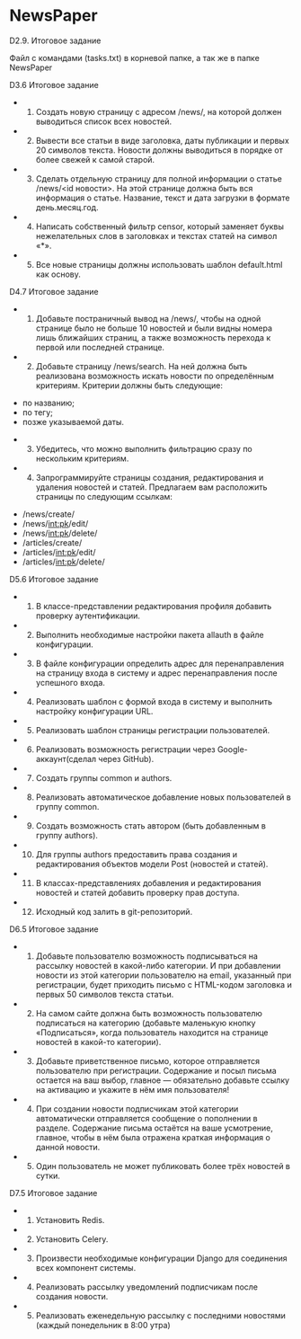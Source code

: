 # NewsPaper
D2.9. Итоговое задание

Файл с командами (tasks.txt) в корневой папке, а так же в папке NewsPaper


D3.6 Итоговое задание

+ 1) Создать новую страницу с адресом /news/, на которой должен выводиться список всех новостей.
+ 2) Вывести все статьи в виде заголовка, даты публикации и первых 20 символов текста.
Новости должны выводиться в порядке от более свежей к самой старой.
+ 3) Сделать отдельную страницу для полной информации о статье /news/<id новости>.
На этой странице должна быть вся информация о статье.
Название, текст и дата загрузки в формате день.месяц.год.
+ 4) Написать собственный фильтр censor, который заменяет буквы нежелательных слов 
в заголовках и текстах статей на символ «*».
+ 5) Все новые страницы должны использовать шаблон default.html как основу.

D4.7 Итоговое задание

+ 1) Добавьте постраничный вывод на /news/, чтобы на одной странице было не больше 10 новостей и 
были видны номера лишь ближайших страниц, а также возможность перехода к первой или последней странице.
+ 2) Добавьте страницу /news/search. На ней должна быть реализована возможность искать новости 
по определённым критериям. Критерии должны быть следующие:
 - по названию;
 - по тегу;
 - позже указываемой даты.
+ 3) Убедитесь, что можно выполнить фильтрацию сразу по нескольким критериям.
+ 4) Запрограммируйте страницы создания, редактирования и удаления новостей и статей. 
Предлагаем вам расположить страницы по следующим ссылкам:
 - /news/create/
 - /news/<int:pk>/edit/
 - /news/<int:pk>/delete/
 - /articles/create/
 - /articles/<int:pk>/edit/
 - /articles/<int:pk>/delete/

D5.6 Итоговое задание

+ 1) В классе-представлении редактирования профиля добавить проверку аутентификации.
+ 2) Выполнить необходимые настройки пакета allauth в файле конфигурации.
+ 3) В файле конфигурации определить адрес для перенаправления на страницу входа в систему и 
адрес перенаправления после успешного входа.
+ 4) Реализовать шаблон с формой входа в систему и выполнить настройку конфигурации URL.
+ 5) Реализовать шаблон страницы регистрации пользователей.
+ 6) Реализовать возможность регистрации через Google-аккаунт(сделал через GitHub).
+ 7) Создать группы common и authors.
+ 8) Реализовать автоматическое добавление новых пользователей в группу common.
+ 9) Создать возможность стать автором (быть добавленным в группу authors).
+ 10) Для группы authors предоставить права создания и редактирования объектов модели Post (новостей и статей).
+ 11) В классах-представлениях добавления и редактирования новостей и статей добавить проверку прав доступа.
+ 12) Исходный код залить в git-репозиторий. 

D6.5 Итоговое задание

+ 1) Добавьте пользователю возможность подписываться на рассылку новостей в какой-либо категории. 
И при добавлении новости из этой категории пользователю на email, указанный при регистрации, 
будет приходить письмо с HTML-кодом заголовка и первых 50 символов текста статьи.
+ 2) На самом сайте должна быть возможность пользователю подписаться на категорию 
(добавьте маленькую кнопку «Подписаться», когда пользователь находится на странице новостей в какой-то категории).
+ 3) Добавьте приветственное письмо, которое отправляется пользователю при регистрации. Содержание и посыл письма 
остается на ваш выбор, главное — обязательно добавьте ссылку на активацию и укажите в нём имя пользователя!
+ 4) При создании новости подписчикам этой категории автоматически отправляется сообщение о пополнении в разделе. 
Содержание письма остаётся на ваше усмотрение, главное, чтобы в нём была отражена краткая 
информация о данной новости.
+ 5) Один пользователь не может публиковать более трёх новостей в сутки.

D7.5 Итоговое задание

+ 1) Установить Redis.
+ 2) Установить Celery.
+ 3) Произвести необходимые конфигурации Django для соединения всех компонент системы.
+ 4) Реализовать рассылку уведомлений подписчикам после создания новости.
+ 5) Реализовать еженедельную рассылку с последними новостями (каждый понедельник в 8:00 утра)
